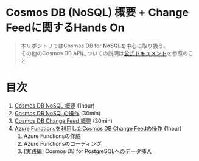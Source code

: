 # Cosmos DB (NoSQL) 概要 + Change Feedに関するHands On

> 本リポジトリではCosmos DB for **NoSQL**を中心に取り扱う。<br>
> その他のCosmos DB APIについての説明は[公式ドキュメント](https://learn.microsoft.com/ja-jp/azure/cosmos-db/https://)を参照のこと

# 目次

1. [Cosmos DB NoSQL 概要](./00_CosmosDB_Essential.md) (1hour)
1. [Cosmos DB NoSQLの操作](./01_CreateAndOperationBasic_CosmosDB.md) (30min)
1. [Cosmos DB Change Feed 概要](./02_ChangeFeed_Essential.md) (30min)
1. [Azure Functionsを利用したCosmos DB Change Feedの操作](./03_ChangeFeed_OperationBasic.md) (1hour)
    1. Azure Functionsの作成
    1. Azure Functionsのコーディング
    2. [実践編] Cosmos DB for PostgreSQLへのデータ挿入
